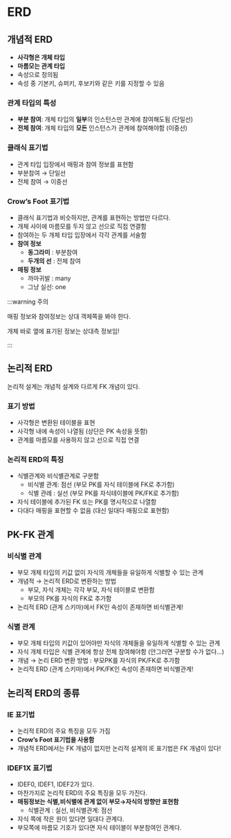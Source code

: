 # ERD

## 개념적 ERD

- **사각형은 개체 타입**
- **마름모는 관계 타입**
- 속성으로 정의됨
- 속성 중 기본키, 슈퍼키, 후보키와 같은 키를 지정할 수 있음

### 관계 타입의 특성

- **부분 참여**: 개체 타입의 **일부**의 인스턴스만 관계에 참여해도됨 (단일선)
- **전체 참여**: 개체 타입의 **모든** 인스턴스가 관계에 참여해야함 (이중선)

### 클래식 표기법

- 관계 타입 입장에서 매핑과 참여 정보를 표현함
- 부분참여 → 단일선
- 전체 참여 → 이중선

### Crow’s Foot 표기법

- 클래식 표기법과 비슷하지만, 관계를 표현하는 방법만 다르다.
- 개체 사이에 마름모를 두지 않고 선으로 직접 연결함
- 참여하는 두 개체 타입 입장에서 각각 관계를 서술함
- **참여 정보**
    - **동그라미** : 부분참여
    - **두개의 선** : 전체 참여
- **매핑 정보**
    - 까마귀발 : many
    - 그냥 실선: one

:::warning 주의

매핑 정보와 참여정보는 상대 객체쪽을 봐야 한다.  

개체 바로 옆에 표기된 정보는 상대측 정보임!

:::

## 논리적 ERD

논리적 설계는 개념적 설계와 다르게 FK 개념이 있다.

### 표기 방법

- 사각형은 변환된 테이블을 표현
- 사각형 내에 속성이 나열됨 (상단은 PK 속성을 뜻함)
- 관계를 마름모를 사용하지 않고 선으로 직접 연결

### 논리적 ERD의 특징

- 식별관계와 비식별관계로 구분함
    - 비식별 관계: 점선 (부모 PK를 자식 테이블에 FK로 추가함)
    - 식별 관례 : 실선 (부모 PK를 자식테이블에 PK/FK로 추가함)
- 자식 테이블에 추가된 FK 또는 PK를 명시적으로 나열함
- 다대다 매핑을 표현할 수 없음 (대신 일대다 매핑으로 표현함)

## PK-FK 관계

### 비식별 관계

- 부모 개체 타입의 키값 없이 자식의 개체들을 유일하게 식별할 수 있는 관계
- 개념적 → 논리적 ERD로 변환하는 방법
    - 부모, 자식 개체는 각각 부모, 자식 테이블로 변환함
    - 부모의 PK를 자식의 FK로 추가함
- 논리적 ERD (관계 스키마)에서 FK인 속성이 존재하면 비식별관계!
    
    

### 식별 관계

- 부모 개체 타입의 키값이 있어야만 자식의 개체들을 유일하게 식별할 수 있는 관계
- 자식 개체 타입은 식별 관계에 항상 전체 참여해야함 (안그러면 구분할 수가 없다…)
- 개념 → 논리 ERD 변환 방법 : 부모PK를 자식의 PK/FK로 추가함
- 논리적 ERD (관계 스키마)에서 PK/FK인 속성이 존재하면 비식별관계!

## 논리적 ERD의 종류

### IE 표기법

- 논리적 ERD의 주요 특징을 모두 가짐
- **Crow’s Foot 표기법을 사용함**
- 개념적 ERD에서는 FK 개념이 없지만 논리적 설계의 IE 표기법은 FK 개념이 있다!

### IDEF1X 표기법

- IDEF0, IDEF1, IDEF2가 있다.
- 마찬가지로 논리적 ERD의 주요 특징을 모두 가진다.
- **매핑정보는 식별,비식별에 관계 없이 부모→자식의 방향만 표현함**
    - 식별관계 : 실선, 비식별관계: 점선
- 자식 쪽에 작은 원이 있다면 일대다 관계다.
- 부모쪽에 마름모 기호가 있다면 자식 테이블이 부분참여인 관계다.